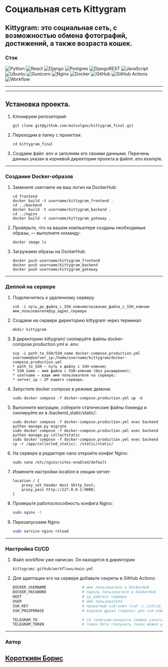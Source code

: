 # Социальная сеть Kittygram

## Kittygram: это социальная сеть, с возможностью обмена фотографий, достижений, а также возраста кошек.

### Стэк

![Python](https://img.shields.io/badge/python-3670A0?style=for-the-badge&logo=python&logoColor=ffdd54) ![React](https://img.shields.io/badge/react-%2320232a.svg?style=for-the-badge&logo=react&logoColor=%2361DAFB) ![Django](https://img.shields.io/badge/django-%23092E20.svg?style=for-the-badge&logo=django&logoColor=white) ![Postgres](https://img.shields.io/badge/postgres-%23316192.svg?style=for-the-badge&logo=postgresql&logoColor=white) ![DjangoREST](https://img.shields.io/badge/DJANGO-REST-ff1709?style=for-the-badge&logo=django&logoColor=white&color=ff1709&labelColor=blue) ![JavaScript](https://img.shields.io/badge/javascript-%23323330.svg?style=for-the-badge&logo=javascript&logoColor=%23F7DF1E)  ![Ubuntu](https://img.shields.io/badge/Ubuntu-E95420?style=for-the-badge&logo=ubuntu&logoColor=white) ![Gunicorn](https://img.shields.io/badge/gunicorn-%298729.svg?style=for-the-badge&logo=gunicorn&logoColor=white) ![Nginx](https://img.shields.io/badge/nginx-%23009639.svg?style=for-the-badge&logo=nginx&logoColor=white)   ![Docker](https://img.shields.io/badge/docker-%230db7ed.svg?style=for-the-badge&logo=docker&logoColor=white) ![GitHub](https://img.shields.io/badge/github-%23121011.svg?style=for-the-badge&logo=github&logoColor=white) ![GitHub Actions](https://img.shields.io/badge/github%20actions-%232671E5.svg?style=for-the-badge&logo=githubactions&logoColor=white)![Workflow](https://github.com/Boris23-ops/kittygram_final/actions/workflows/main.yml/badge.svg)


___
___
## Установка проекта.

1. Клонируем репозиторий:

    ```
    git clone git@github.com:mutsolgov/kittygram_final.git
    ```
2. Переходим в папку с проектом:
    ```
    cd kittygram_final
    ```
2. Создаем файл .env и заполням его своими данными. Перечень данных указан в корневой директории проекта в файле .env.example.

___
### Создание Docker-образов

1.  Замените username на ваш логин на DockerHub:

    ```
    cd frontend
    docker build -t username/kittygram_frontend .
    cd ../backend
    docker build -t username/kittygram_backend .
    cd ../nginx
    docker build -t username/kittygram_gateway . 
    ```
2. Проверьте, что на вашем компьютере созданы необходимые образы, — выполните команду: 
    ``` 
    docker image ls
    ``` 

5. Загружаем образы на DockerHub:

    ```
    docker push username/kittygram_frontend
    docker push username/kittygram_backend
    docker push username/kittygram_gateway
    ```

___
### Деплой на сервере

1. Подключитесь к удаленному серверу

    ```
    ssh -i путь_до_файла_с_SSH_ключом/название_файла_с_SSH_ключом имя_пользователя@ip_адрес_сервера 
    ```

2. Создаем на сервере директорию kittygram через терминал

    ```
    mkdir kittygram
    ```


3. В директорию kittygram/ скопируйте файлы docker-compose.production.yml и .env:

    ```
    scp -i path_to_SSH/SSH_name docker-compose.production.yml username@server_ip:/home/username/kittygram/docker-compose.production.yml
    * path_to_SSH — путь к файлу с SSH-ключом;
    * SSH_name — имя файла с SSH-ключом (без расширения);
    * username — ваше имя пользователя на сервере;
    * server_ip — IP вашего сервера.
    ```

4. Запустите docker compose в режиме демона:

    ```
    sudo docker compose -f docker-compose.production.yml up -d
    ```

5. Выполните миграции, соберите статические файлы бэкенда и скопируйте их в /backend_static/static/:

    ```
    sudo docker compose -f docker-compose.production.yml exec backend python manage.py migrate
    sudo docker compose -f docker-compose.production.yml exec backend python manage.py collectstatic
    sudo docker compose -f docker-compose.production.yml exec backend cp -r /app/collected_static/. /static/static/
    ```

6. На сервере в редакторе nano откройте конфиг Nginx:

    ```
    sudo nano /etc/nginx/sites-enabled/default
    ```

7. Измените настройки location в секции server:

    ```
    location / {
        proxy_set_header Host $http_host;
        proxy_pass http://127.0.0.1:9000;
    }
    ```

8. Проверьте работоспособность конфига Nginx:

    ```bash
    sudo nginx -t
    ```

9.  Перезапускаем Nginx
    ```bash
    sudo service nginx reload
    ```

___
### Настройка CI/CD

1. Файл workflow уже написан. Он находится в директории

    ```
    kittygram/.github/workflows/main.yml
    ```

2. Для адаптации его на сервере добавьте секреты в GitHub Actions:

    ```bash
    DOCKER_USERNAME                # имя пользователя в DockerHub
    DOCKER_PASSWORD                # пароль пользователя в DockerHub
    HOST                           # ip_address сервера
    USER                           # имя пользователя
    SSH_KEY                        # приватный ssh-ключ (cat ~/.ssh/id_rsa)
    SSH_PASSPHRASE                 # кодовая фраза (пароль) для ssh-ключа

    TELEGRAM_TO                    # id телеграм-аккаунта (можно узнать у @userinfobot, команда /start)
    TELEGRAM_TOKEN                 # токен бота (получить токен можно у @BotFather, /token, имя бота)
    ```

___

### Автор
## [Короткиян Борис](https://github.com/Boris23-ops)
